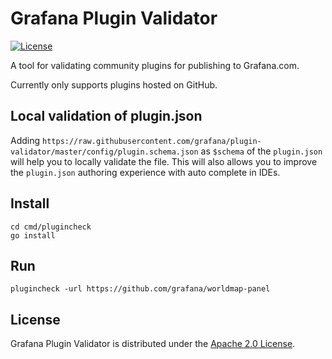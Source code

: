 # Grafana Plugin Validator

[![License](https://img.shields.io/github/license/grafana/plugin-validator)](LICENSE)

A tool for validating community plugins for publishing to Grafana.com.

Currently only supports plugins hosted on GitHub.

## Local validation of plugin.json

Adding `https://raw.githubusercontent.com/grafana/plugin-validator/master/config/plugin.schema.json` as `$schema` of the `plugin.json` will help you to locally validate the file. This will also allows you to improve the `plugin.json` authoring experience with auto complete in IDEs.

## Install

```
cd cmd/plugincheck
go install
```

## Run

```
plugincheck -url https://github.com/grafana/worldmap-panel
```

## License

Grafana Plugin Validator is distributed under the [Apache 2.0 License](https://github.com/grafana/plugin-validator/blob/master/LICENSE).
